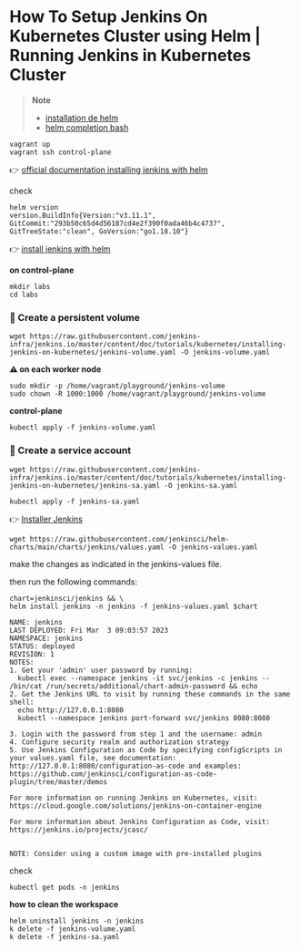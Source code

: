 # How To Setup Jenkins On Kubernetes Cluster using Helm | Running Jenkins in Kubernetes Cluster



> **Note**
>
> * [installation de helm](https://helm.sh/fr/docs/intro/install/)
> * [helm completion bash](https://helm.sh/docs/helm/helm_completion_bash/) 



```shell
vagrant up
vagrant ssh control-plane
```

:point_right: [official documentation installing jenkins with helm](https://www.jenkins.io/doc/book/installing/kubernetes/#install-jenkins-with-helm-v3)

check

```shell
helm version
version.BuildInfo{Version:"v3.11.1", GitCommit:"293b50c65d4d56187cd4e2f390f0ada46b4c4737", GitTreeState:"clean", GoVersion:"go1.18.10"}
```



:point_right: [install jenkins with helm](https://www.jenkins.io/doc/book/installing/kubernetes/#install-jenkins-w(ith-helm-v3))



**on control-plane**

```shell
mkdir labs
cd labs
```



### :eyes: Create a persistent volume

```shell
wget https://raw.githubusercontent.com/jenkins-infra/jenkins.io/master/content/doc/tutorials/kubernetes/installing-jenkins-on-kubernetes/jenkins-volume.yaml -O jenkins-volume.yaml
```



**:warning: on each worker node**

```shell
sudo mkdir -p /home/vagrant/playground/jenkins-volume
sudo chown -R 1000:1000 /home/vagrant/playground/jenkins-volume
```



**control-plane**

```shell
kubectl apply -f jenkins-volume.yaml
```



### :eyes: Create a service account

```shell
wget https://raw.githubusercontent.com/jenkins-infra/jenkins.io/master/content/doc/tutorials/kubernetes/installing-jenkins-on-kubernetes/jenkins-sa.yaml -O jenkins-sa.yaml
```

```shell
kubectl apply -f jenkins-sa.yaml
```



:point_right: [Installer Jenkins](https://www.jenkins.io/doc/book/installing/kubernetes/#install-jenkins)

```shell
wget https://raw.githubusercontent.com/jenkinsci/helm-charts/main/charts/jenkins/values.yaml -O jenkins-values.yaml
```

make the changes as indicated in the jenkins-values file.

then run the following commands:

```shell
chart=jenkinsci/jenkins && \
helm install jenkins -n jenkins -f jenkins-values.yaml $chart
```



```
NAME: jenkins
LAST DEPLOYED: Fri Mar  3 09:03:57 2023
NAMESPACE: jenkins
STATUS: deployed
REVISION: 1
NOTES:
1. Get your 'admin' user password by running:
  kubectl exec --namespace jenkins -it svc/jenkins -c jenkins -- /bin/cat /run/secrets/additional/chart-admin-password && echo
2. Get the Jenkins URL to visit by running these commands in the same shell:
  echo http://127.0.0.1:8080
  kubectl --namespace jenkins port-forward svc/jenkins 8080:8080

3. Login with the password from step 1 and the username: admin
4. Configure security realm and authorization strategy
5. Use Jenkins Configuration as Code by specifying configScripts in your values.yaml file, see documentation: http://127.0.0.1:8080/configuration-as-code and examples: https://github.com/jenkinsci/configuration-as-code-plugin/tree/master/demos

For more information on running Jenkins on Kubernetes, visit:
https://cloud.google.com/solutions/jenkins-on-container-engine

For more information about Jenkins Configuration as Code, visit:
https://jenkins.io/projects/jcasc/


NOTE: Consider using a custom image with pre-installed plugins
```

check

```shell
kubectl get pods -n jenkins
```



**how to clean the workspace**

```shell
helm uninstall jenkins -n jenkins
k delete -f jenkins-volume.yaml
k delete -f jenkins-sa.yaml
```


